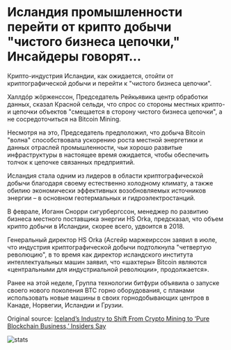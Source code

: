 # Исландия промышленности перейти от крипто добычи "чистого бизнеса цепочки," Инсайдеры говорят...

Крипто-индустрия Исландии, как ожидается, отойти от криптографической добычи и перейти к "чистого бизнеса цепочки".

Халлдóр жöрженссон, Председатель Рейкьявика центр обработки данных, сказал Красной сельди, что спрос со стороны местных крипто-и цепочки объектов "смещается в сторону чистого бизнеса цепочки", а не сосредоточиться на Bitcoin Mining.

Несмотря на это, Председатель предположил, что добыча Bitcoin "волна" способствовала ускорению роста местной энергетики и данных отраслей промышленности, чьи хорошо развитые инфраструктуры в настоящее время ожидается, чтобы обеспечить толчок к цепочке связанных предприятий.

Исландия стала одним из лидеров в области криптографической добычи благодаря своему естественно холодному климату, а также обилию экономически эффективных возобновляемых источников энергии – в основном геотермальных и гидроэлектростанций.

В феврале, Иоганн Снорри сигурбергссон, менеджер по развитию бизнеса местного поставщика энергии HS Orka, предсказал, что объем крипто добычи в Исландии, скорее всего, удвоится в 2018.

Генеральный директор HS Orka (Асгейр маржеирссон заявил в июле, что индустрия криптографической добычи подтолкнула "четвертую революцию", в то время как директор исландского института интеллектуальных машин заявил, что «шахтеры» Bitcoin являются «центральными для индустриальной революции», продолжается».

Ранее на этой неделе, Группа технологии битфури объявила о запуске своего нового поколения BTC горно оборудования, с планами использовать новые машины в своих горнодобывающих центров в Канаде, Норвегии, Исландии и Грузии.

Original source: [Iceland’s Industry to Shift From Crypto Mining to ‘Pure Blockchain Business,’ Insiders Say](https://cointelegraph.com/news/icelands-industry-to-shift-from-crypto-mining-to-pure-blockchain-business-insiders-say)

![stats](https://c.statcounter.com/11760860/0/a89fa40b/1/ "stats")